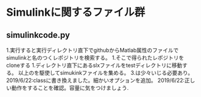 # Simulinkに関するファイル群
## simulinkcode.py
1.実行すると実行ディレクトリ直下でgithubからMatlab属性のファイルでsimulinkと名のつくレポジトリを検索する。
1.そこで得られたレポジトリをcloneする
1.ディレクトリ直下にあるslxファイルをtestディレクトリに移動する。
以上のを駆使してsimukinkファイルを集める。
3.は少々いじる必要あり。
2019/6/22:classに書き換えました。細かいオプションを追加。
2019/6/22:正しい動作をすることを確認。容量に気をつけましょう.
